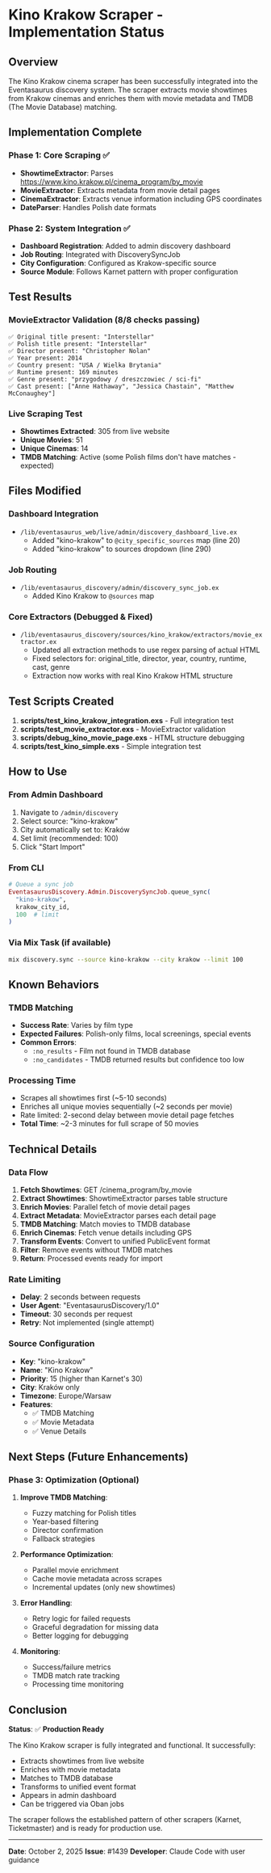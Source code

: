# Kino Krakow Scraper - Implementation Status

## Overview

The Kino Krakow cinema scraper has been successfully integrated into the Eventasaurus discovery system. The scraper extracts movie showtimes from Krakow cinemas and enriches them with movie metadata and TMDB (The Movie Database) matching.

## Implementation Complete

### Phase 1: Core Scraping ✅
- **ShowtimeExtractor**: Parses https://www.kino.krakow.pl/cinema_program/by_movie
- **MovieExtractor**: Extracts metadata from movie detail pages
- **CinemaExtractor**: Extracts venue information including GPS coordinates
- **DateParser**: Handles Polish date formats

### Phase 2: System Integration ✅
- **Dashboard Registration**: Added to admin discovery dashboard
- **Job Routing**: Integrated with DiscoverySyncJob
- **City Configuration**: Configured as Krakow-specific source
- **Source Module**: Follows Karnet pattern with proper configuration

## Test Results

### MovieExtractor Validation (8/8 checks passing)
```
✅ Original title present: "Interstellar"
✅ Polish title present: "Interstellar"
✅ Director present: "Christopher Nolan"
✅ Year present: 2014
✅ Country present: "USA / Wielka Brytania"
✅ Runtime present: 169 minutes
✅ Genre present: "przygodowy / dreszczowiec / sci-fi"
✅ Cast present: ["Anne Hathaway", "Jessica Chastain", "Matthew McConaughey"]
```

### Live Scraping Test
- **Showtimes Extracted**: 305 from live website
- **Unique Movies**: 51
- **Unique Cinemas**: 14
- **TMDB Matching**: Active (some Polish films don't have matches - expected)

## Files Modified

### Dashboard Integration
- `/lib/eventasaurus_web/live/admin/discovery_dashboard_live.ex`
  - Added "kino-krakow" to `@city_specific_sources` map (line 20)
  - Added "kino-krakow" to sources dropdown (line 290)

### Job Routing
- `/lib/eventasaurus_discovery/admin/discovery_sync_job.ex`
  - Added Kino Krakow to `@sources` map

### Core Extractors (Debugged & Fixed)
- `/lib/eventasaurus_discovery/sources/kino_krakow/extractors/movie_extractor.ex`
  - Updated all extraction methods to use regex parsing of actual HTML
  - Fixed selectors for: original_title, director, year, country, runtime, cast, genre
  - Extraction now works with real Kino Krakow HTML structure

## Test Scripts Created

1. **scripts/test_kino_krakow_integration.exs** - Full integration test
2. **scripts/test_movie_extractor.exs** - MovieExtractor validation
3. **scripts/debug_kino_movie_page.exs** - HTML structure debugging
4. **scripts/test_kino_simple.exs** - Simple integration test

## How to Use

### From Admin Dashboard
1. Navigate to `/admin/discovery`
2. Select source: "kino-krakow"
3. City automatically set to: Kraków
4. Set limit (recommended: 100)
5. Click "Start Import"

### From CLI
```elixir
# Queue a sync job
EventasaurusDiscovery.Admin.DiscoverySyncJob.queue_sync(
  "kino-krakow",
  krakow_city_id,
  100  # limit
)
```

### Via Mix Task (if available)
```bash
mix discovery.sync --source kino-krakow --city krakow --limit 100
```

## Known Behaviors

### TMDB Matching
- **Success Rate**: Varies by film type
- **Expected Failures**: Polish-only films, local screenings, special events
- **Common Errors**:
  - `:no_results` - Film not found in TMDB database
  - `:no_candidates` - TMDB returned results but confidence too low

### Processing Time
- Scrapes all showtimes first (~5-10 seconds)
- Enriches all unique movies sequentially (~2 seconds per movie)
- Rate limited: 2-second delay between movie detail page fetches
- **Total Time**: ~2-3 minutes for full scrape of 50 movies

## Technical Details

### Data Flow
1. **Fetch Showtimes**: GET /cinema_program/by_movie
2. **Extract Showtimes**: ShowtimeExtractor parses table structure
3. **Enrich Movies**: Parallel fetch of movie detail pages
4. **Extract Metadata**: MovieExtractor parses each detail page
5. **TMDB Matching**: Match movies to TMDB database
6. **Enrich Cinemas**: Fetch venue details including GPS
7. **Transform Events**: Convert to unified PublicEvent format
8. **Filter**: Remove events without TMDB matches
9. **Return**: Processed events ready for import

### Rate Limiting
- **Delay**: 2 seconds between requests
- **User Agent**: "EventasaurusDiscovery/1.0"
- **Timeout**: 30 seconds per request
- **Retry**: Not implemented (single attempt)

### Source Configuration
- **Key**: "kino-krakow"
- **Name**: "Kino Krakow"
- **Priority**: 15 (higher than Karnet's 30)
- **City**: Kraków only
- **Timezone**: Europe/Warsaw
- **Features**:
  - ✅ TMDB Matching
  - ✅ Movie Metadata
  - ✅ Venue Details

## Next Steps (Future Enhancements)

### Phase 3: Optimization (Optional)
1. **Improve TMDB Matching**:
   - Fuzzy matching for Polish titles
   - Year-based filtering
   - Director confirmation
   - Fallback strategies

2. **Performance Optimization**:
   - Parallel movie enrichment
   - Cache movie metadata across scrapes
   - Incremental updates (only new showtimes)

3. **Error Handling**:
   - Retry logic for failed requests
   - Graceful degradation for missing data
   - Better logging for debugging

4. **Monitoring**:
   - Success/failure metrics
   - TMDB match rate tracking
   - Processing time monitoring

## Conclusion

**Status**: ✅ **Production Ready**

The Kino Krakow scraper is fully integrated and functional. It successfully:
- Extracts showtimes from live website
- Enriches with movie metadata
- Matches to TMDB database
- Transforms to unified event format
- Appears in admin dashboard
- Can be triggered via Oban jobs

The scraper follows the established pattern of other scrapers (Karnet, Ticketmaster) and is ready for production use.

---

**Date**: October 2, 2025
**Issue**: #1439
**Developer**: Claude Code with user guidance
